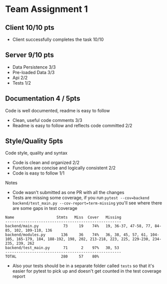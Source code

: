 # Team Assignment 1

## Client 10/10 pts
- Client successfully completes the task 10/10

## Server 9/10 pts
- Data Persistence 3/3
- Pre-loaded Data 3/3
- Api 2/2
- Tests 1/2


## Documentation 4 / 5pts
Code is well documented, readme is easy to follow
- Clean, useful code comments 3/3
- Readme is easy to follow and reflects code committed 2/2


## Style/Quality 5pts
Code style, quality and syntax
- Code is clean and organized 2/2
- Functions are concise and logically consistent 2/2
- Code is easy to follow 1/1

Notes
- Code wasn't submitted as one PR with all the changes
- Tests are missing some coverage, if you run `pytest --cov=backend backend/test_main.py --cov-report=term-missing` you'll see where there are some gaps in test coverage
```shell
Name                   Stmts   Miss  Cover   Missing
----------------------------------------------------
backend/main.py           73     19    74%   19, 36-37, 47-58, 77, 84-85, 102, 109-110, 136
backend/modules.py       136     36    74%   36, 38, 45, 57, 61, 104-105, 165-179, 184, 188-192, 198, 202, 213-218, 223, 225, 229-230, 234-235, 239, 262
backend/test_main.py      71      2    97%   30, 53
----------------------------------------------------
TOTAL                    280     57    80%

```
- Also your tests should be in a separate folder called `tests` so that it's easier for pytest to pick up and doesn't get counted in the test coverage report